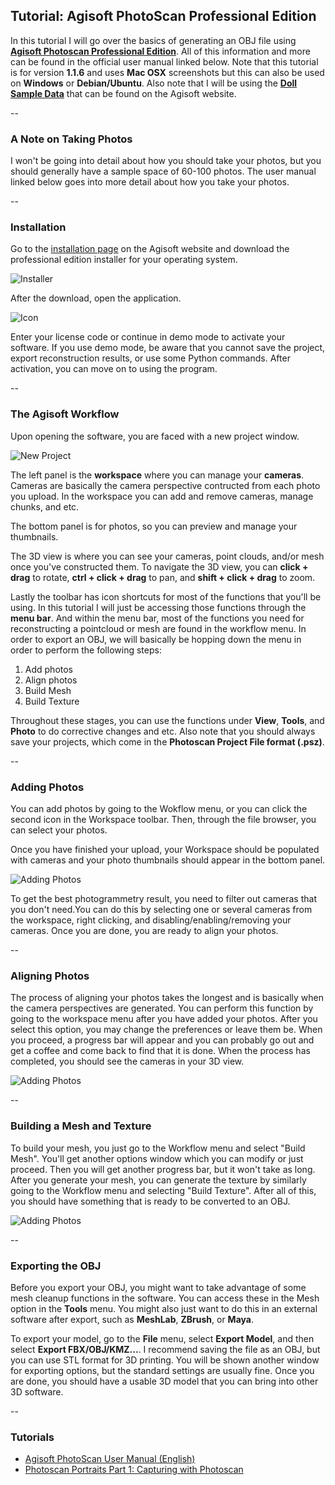 ## Tutorial: Agisoft PhotoScan Professional Edition

In this tutorial I will go over the basics of generating an OBJ file using [**Agisoft Photoscan Professional Edition**](http://www.agisoft.com/). All of this information and more can be found in the official user manual linked below. Note that this tutorial is for version **1.1.6** and uses **Mac OSX** screenshots but this can also be used on **Windows** or **Debian/Ubuntu**. Also note that I will be using the [**Doll Sample Data**](http://www.agisoft.com/downloads/sample-data/) that can be found on the Agisoft website.

--
### A Note on Taking Photos

I won't be going into detail about how you should take your photos, but you should generally have a sample space of 60-100 photos. The user manual linked below goes into more detail about how you take your photos.

--
### Installation

Go to the [installation page](http://www.agisoft.com/downloads/installer/) on the Agisoft website and download the professional edition installer for your operating system.

![Installer](https://github.com/michell3/Photos/blob/master/agisoft_download.png)

After the download, open the application.

![Icon](https://github.com/michell3/Photos/blob/master/icon.png)

Enter your license code or continue in demo mode to activate your software. If you use demo mode, be aware that you cannot save the project, export reconstruction results, or use some Python commands. After activation, you can move on to using the program.

--
### The Agisoft Workflow

Upon opening the software, you are faced with a new project window.

![New Project](https://github.com/michell3/Photos/blob/master/new_window.png)

The left panel is the **workspace** where you can manage your **cameras**. Cameras are basically the camera perspective contructed from each photo you upload. In the workspace you can add and remove cameras, manage chunks, and etc.

The bottom panel is for photos, so you can preview and manage your thumbnails.

The 3D view is where you can see your cameras, point clouds, and/or mesh once you've constructed them. To navigate the 3D view, you can **click + drag** to rotate, **ctrl + click + drag** to pan, and **shift + click + drag** to zoom.

Lastly the toolbar has icon shortcuts for most of the functions that you'll be using. In this tutorial I will just be accessing those functions through the **menu bar**. And within the menu bar, most of the functions you need for reconstructing a pointcloud or mesh are found in the workflow menu. In order to export an OBJ, we will basically be hopping down the menu in order to perform the following steps:

1. Add photos
2. Align photos
3. Build Mesh
4. Build Texture

Throughout these stages, you can use the functions under **View**, **Tools**, and **Photo** to do corrective changes and etc. Also note that you should always save your projects, which come in the **Photoscan Project File format (.psz)**.

--
### Adding Photos

You can add photos by going to the Wokflow menu, or you can click the second icon in the Workspace toolbar. Then, through the file browser, you can select your photos.

Once you have finished your upload, your Workspace should be populated with cameras and your photo thumbnails should appear in the bottom panel.

![Adding Photos](https://github.com/michell3/Photos/blob/master/add_photos.png)

To get the best photogrammetry result, you need to filter out cameras that you don't need.You can do this by selecting one or several cameras from the workspace, right clicking, and disabling/enabling/removing your cameras. Once you are done, you are ready to align your photos.

--
### Aligning Photos

The process of aligning your photos takes the longest and is basically when the camera perspectives are generated. You can perform this function by going to the workspace menu after you have added your photos. After you select this option, you may change the preferences or leave them be. When you proceed, a progress bar will appear and you can probably go out and get a coffee and come back to find that it is done. When the process has completed, you should see the cameras in your 3D view.

![Adding Photos](https://github.com/michell3/Photos/blob/master/photos_aligned.png)

--
### Building a Mesh and Texture

To build your mesh, you just go to the Workflow menu and select "Build Mesh". You'll get another options window which you can modify or just proceed. Then you will get another progress bar, but it won't take as long. After you generate your mesh, you can generate the texture by similarly going to the Workflow menu and selecting "Build Texture". After all of this, you should have something that is ready to be converted to an OBJ.

![Adding Photos](https://github.com/michell3/Photos/blob/master/ready.png)

--
### Exporting the OBJ

Before you export your OBJ, you might want to take advantage of some mesh cleanup functions in the software. You can access these in the Mesh option in the **Tools** menu. You might also just want to do this in an external software after export, such as **MeshLab**, **ZBrush**, or **Maya**.

To export your model, go to the **File** menu, select **Export Model**, and then select **Export FBX/OBJ/KMZ...**. I recommend saving the file as an OBJ, but you can use STL format for 3D printing. You will be shown another window for exporting options, but the standard settings are usually fine. Once you are done, you should have a usable 3D model that you can bring into other 3D software.

--
### Tutorials
* [Agisoft PhotoScan User Manual (English)](http://www.agisoft.com/pdf/photoscan-pro_1_1_en.pdf)
* [Photoscan Portraits Part 1: Capturing with Photoscan](https://vimeo.com/123701711)
